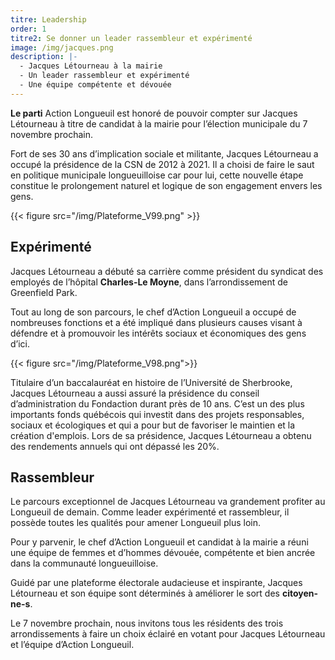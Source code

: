 ```yaml
---
titre: Leadership
order: 1
titre2: Se donner un leader rassembleur et expérimenté
image: /img/jacques.png
description: |-
  - Jacques Létourneau à la mairie
  - Un leader rassembleur et expérimenté
  - Une équipe compétente et dévouée
---
```

**Le parti** Action Longueuil est honoré de pouvoir compter
sur Jacques Létourneau à titre de candidat à la
mairie pour l’élection municipale du 7 novembre
prochain.

Fort de ses 30 ans d’implication sociale et militante,
Jacques Létourneau a occupé la présidence de la
CSN de 2012 à 2021. Il a choisi de faire le saut en
politique municipale longueuilloise car pour lui,
cette nouvelle étape constitue le prolongement
naturel et logique de son engagement envers les
gens.

{{< figure src="/img/Plateforme_V99.png" >}}

## Expérimenté

Jacques Létourneau a débuté sa carrière comme
président du syndicat des employés de l’hôpital **Charles-Le Moyne**, dans l’arrondissement de Greenfield Park.

Tout au long de son parcours, le chef d’Action Longueuil
a occupé de nombreuses fonctions et a été impliqué
dans plusieurs causes visant à défendre et à promouvoir
les intérêts sociaux et économiques des gens d’ici.

{{< figure src="/img/Plateforme_V98.png">}}

Titulaire d’un baccalauréat en histoire de l’Université de
Sherbrooke, Jacques Létourneau a aussi assuré la
présidence du conseil d’administration du Fondaction
durant près de 10 ans. C’est un des plus importants
fonds québécois qui investit dans des projets
responsables, sociaux et écologiques et qui a pour but
de favoriser le maintien et la création d'emplois. Lors de
sa présidence, Jacques Létourneau a obtenu des
rendements annuels qui ont dépassé les 20%.

## Rassembleur

Le parcours exceptionnel de Jacques Létourneau
va grandement profiter au Longueuil de demain.
Comme leader expérimenté et rassembleur, il
possède toutes les qualités pour amener Longueuil
plus loin.

Pour y parvenir, le chef d’Action Longueuil et
candidat à la mairie a réuni une équipe de femmes
et d’hommes dévouée, compétente et bien ancrée
dans la communauté longueuilloise.

Guidé par une plateforme électorale audacieuse et
inspirante, Jacques Létourneau et son équipe sont
déterminés à améliorer le sort des **citoyen-ne-s**.

Le 7 novembre prochain, nous invitons tous les
résidents des trois arrondissements à faire un choix
éclairé en votant pour Jacques Létourneau et
l’équipe d’Action Longueuil.
